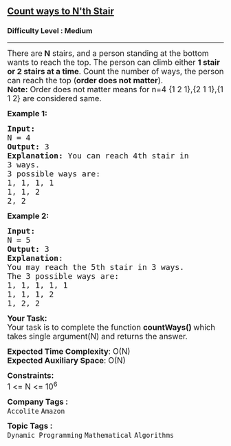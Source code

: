 <h2><a href="https://www.geeksforgeeks.org/problems/count-ways-to-nth-stairorder-does-not-matter1322/1?utm_source=geeksforgeeks&utm_medium=ml_article_practice_tab&utm_campaign=article_practice_tab">Count ways to N'th Stair</a></h2><h3>Difficulty Level : Medium</h3><hr><div class="problems_problem_content__Xm_eO"><p><span style="font-size: 18px;">There are<strong> N</strong> stairs, and a person standing at the bottom wants to reach the top. The person can climb either <strong>1 stair or 2 stairs at a time</strong>. Count the number of ways, the person can reach the top (<strong>order does not matter</strong>).<br><strong>Note:</strong> Order does not matter means for n=4 {1 2 1},{2 1 1},{1 1 2} are considered same.</span></p>
<p><span style="font-size: 18px;"><strong>Example 1:</strong></span></p>
<pre><span style="font-size: 18px;"><strong>Input:
</strong>N = 4
<strong>Output: </strong>3<strong>
Explanation: </strong>You can reach 4th stair in
3 ways.
3 possible ways are:
1, 1, 1, 1
1, 1, 2
2, 2</span>
</pre>
<p><span style="font-size: 18px;"><strong>Example 2:</strong></span></p>
<pre><span style="font-size: 18px;"><strong>Input:
</strong>N = 5
<strong>Output: </strong>3
<strong>Explanation</strong>:
You may reach the 5th stair in 3 ways.
The 3 possible ways are:
1, 1, 1, 1, 1
1, 1, 1, 2
1, 2, 2</span>
</pre>
<p><span style="font-size: 18px;"><strong>Your Task:</strong><br>Your task is to complete the function&nbsp;<strong>countWays()&nbsp;</strong>which takes single argument(N) and returns the answer.</span></p>
<p><span style="font-size: 18px;"><strong>Expected Time Complexity</strong>: O(N)<br><strong>Expected Auxiliary Space</strong>: O(N)</span></p>
<p><span style="font-size: 18px;"><strong>Constraints:</strong><br>1 &lt;= N &lt;= 10<sup>6</sup></span></p></div><p><span style=font-size:18px><strong>Company Tags : </strong><br><code>Accolite</code>&nbsp;<code>Amazon</code>&nbsp;<br><p><span style=font-size:18px><strong>Topic Tags : </strong><br><code>Dynamic Programming</code>&nbsp;<code>Mathematical</code>&nbsp;<code>Algorithms</code>&nbsp;